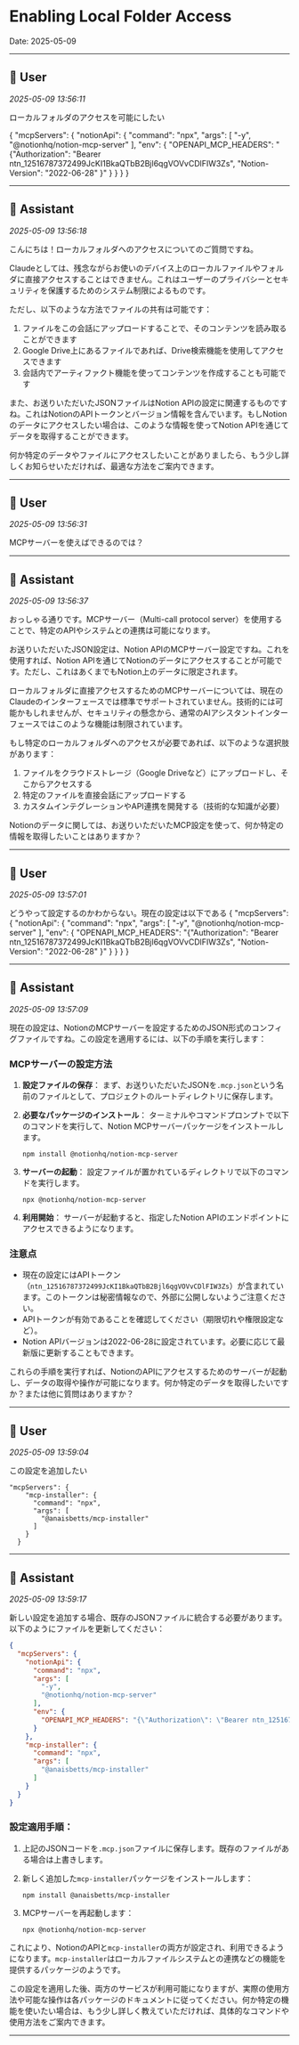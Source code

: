 # Enabling Local Folder Access

Date: 2025-05-09

---

## 👤 User
*2025-05-09 13:56:11*

ローカルフォルダのアクセスを可能にしたい

{
  "mcpServers": {
    "notionApi": {
      "command": "npx",
      "args": [
        "-y",
        "@notionhq/notion-mcp-server"
      ],
      "env": {
        "OPENAPI_MCP_HEADERS": "{\"Authorization\": \"Bearer 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\", \"Notion-Version\": \"2022-06-28\" }"
      }
    }
  }
}

---

## 🤖 Assistant
*2025-05-09 13:56:18*

こんにちは！ローカルフォルダへのアクセスについてのご質問ですね。

Claudeとしては、残念ながらお使いのデバイス上のローカルファイルやフォルダに直接アクセスすることはできません。これはユーザーのプライバシーとセキュリティを保護するためのシステム制限によるものです。

ただし、以下のような方法でファイルの共有は可能です：

1. ファイルをこの会話にアップロードすることで、そのコンテンツを読み取ることができます
2. Google Drive上にあるファイルであれば、Drive検索機能を使用してアクセスできます
3. 会話内でアーティファクト機能を使ってコンテンツを作成することも可能です

また、お送りいただいたJSONファイルはNotion APIの設定に関連するものですね。これはNotionのAPIトークンとバージョン情報を含んでいます。もしNotionのデータにアクセスしたい場合は、このような情報を使ってNotion APIを通じてデータを取得することができます。

何か特定のデータやファイルにアクセスしたいことがありましたら、もう少し詳しくお知らせいただければ、最適な方法をご案内できます。

---

## 👤 User
*2025-05-09 13:56:31*

MCPサーバーを使えばできるのでは？

---

## 🤖 Assistant
*2025-05-09 13:56:37*

おっしゃる通りです。MCPサーバー（Multi-call protocol server）を使用することで、特定のAPIやシステムとの連携は可能になります。

お送りいただいたJSON設定は、Notion APIのMCPサーバー設定ですね。これを使用すれば、Notion APIを通じてNotionのデータにアクセスすることが可能です。ただし、これはあくまでもNotion上のデータに限定されます。

ローカルフォルダに直接アクセスするためのMCPサーバーについては、現在のClaudeのインターフェースでは標準でサポートされていません。技術的には可能かもしれませんが、セキュリティの懸念から、通常のAIアシスタントインターフェースではこのような機能は制限されています。

もし特定のローカルフォルダへのアクセスが必要であれば、以下のような選択肢があります：

1. ファイルをクラウドストレージ（Google Driveなど）にアップロードし、そこからアクセスする
2. 特定のファイルを直接会話にアップロードする
3. カスタムインテグレーションやAPI連携を開発する（技術的な知識が必要）

Notionのデータに関しては、お送りいただいたMCP設定を使って、何か特定の情報を取得したいことはありますか？

---

## 👤 User
*2025-05-09 13:57:01*

どうやって設定するのかわからない。現在の設定は以下である
{
  "mcpServers": {
    "notionApi": {
      "command": "npx",
      "args": [
        "-y",
        "@notionhq/notion-mcp-server"
      ],
      "env": {
        "OPENAPI_MCP_HEADERS": "{\"Authorization\": \"Bearer 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\", \"Notion-Version\": \"2022-06-28\" }"
      }
    }
  }
}

---

## 🤖 Assistant
*2025-05-09 13:57:09*

現在の設定は、NotionのMCPサーバーを設定するためのJSON形式のコンフィグファイルですね。この設定を適用するには、以下の手順を実行します：

### MCPサーバーの設定方法

1. **設定ファイルの保存**：
   まず、お送りいただいたJSONを`.mcp.json`という名前のファイルとして、プロジェクトのルートディレクトリに保存します。

2. **必要なパッケージのインストール**：
   ターミナルやコマンドプロンプトで以下のコマンドを実行して、Notion MCPサーバーパッケージをインストールします。
   ```
   npm install @notionhq/notion-mcp-server
   ```

3. **サーバーの起動**：
   設定ファイルが置かれているディレクトリで以下のコマンドを実行します。
   ```
   npx @notionhq/notion-mcp-server
   ```

4. **利用開始**：
   サーバーが起動すると、指定したNotion APIのエンドポイントにアクセスできるようになります。

### 注意点

- 現在の設定にはAPIトークン（`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`）が含まれています。このトークンは秘密情報なので、外部に公開しないようご注意ください。
- APIトークンが有効であることを確認してください（期限切れや権限設定など）。
- Notion APIバージョンは2022-06-28に設定されています。必要に応じて最新版に更新することもできます。

これらの手順を実行すれば、NotionのAPIにアクセスするためのサーバーが起動し、データの取得や操作が可能になります。何か特定のデータを取得したいですか？または他に質問はありますか？

---

## 👤 User
*2025-05-09 13:59:04*

この設定を追加したい

```
"mcpServers": {
    "mcp-installer": {
      "command": "npx",
      "args": [
        "@anaisbetts/mcp-installer"
      ]
    }
  }
```

---

## 🤖 Assistant
*2025-05-09 13:59:17*

新しい設定を追加する場合、既存のJSONファイルに統合する必要があります。以下のようにファイルを更新してください：

```json
{
  "mcpServers": {
    "notionApi": {
      "command": "npx",
      "args": [
        "-y",
        "@notionhq/notion-mcp-server"
      ],
      "env": {
        "OPENAPI_MCP_HEADERS": "{\"Authorization\": \"Bearer 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\", \"Notion-Version\": \"2022-06-28\" }"
      }
    },
    "mcp-installer": {
      "command": "npx",
      "args": [
        "@anaisbetts/mcp-installer"
      ]
    }
  }
}
```

### 設定適用手順：

1. 上記のJSONコードを`.mcp.json`ファイルに保存します。既存のファイルがある場合は上書きします。

2. 新しく追加した`mcp-installer`パッケージをインストールします：
   ```
   npm install @anaisbetts/mcp-installer
   ```

3. MCPサーバーを再起動します：
   ```
   npx @notionhq/notion-mcp-server
   ```

これにより、NotionのAPIと`mcp-installer`の両方が設定され、利用できるようになります。`mcp-installer`はローカルファイルシステムとの連携などの機能を提供するパッケージのようです。

この設定を適用した後、両方のサービスが利用可能になりますが、実際の使用方法や可能な操作は各パッケージのドキュメントに従ってください。何か特定の機能を使いたい場合は、もう少し詳しく教えていただければ、具体的なコマンドや使用方法をご案内できます。

---
